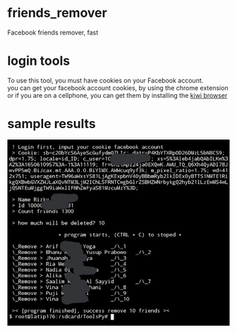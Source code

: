 # friends_remover
Facebook friends remover, fast
# login tools
To use this tool, you must have cookies on your Facebook account.<br/>
you can get your facebook account cookies, by using the chrome extension or if you are on a cellphone, you can get them by installing the <a href="https://play.google.com/store/apps/details?id=com.kiwibrowser.browser">kiwi browser</a>
# sample results
<img src="results.jpg" />
